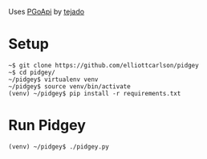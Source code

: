 Uses [PGoApi](https://github.com/tejado/pgoapi/) by [tejado](https://github.com/tejado/)

# Setup

```
~$ git clone https://github.com/elliottcarlson/pidgey
~$ cd pidgey/
~/pidgey$ virtualenv venv
~/pidgey$ source venv/bin/activate
(venv) ~/pidgey$ pip install -r requirements.txt
```

# Run Pidgey

```
(venv) ~/pidgey$ ./pidgey.py
```
